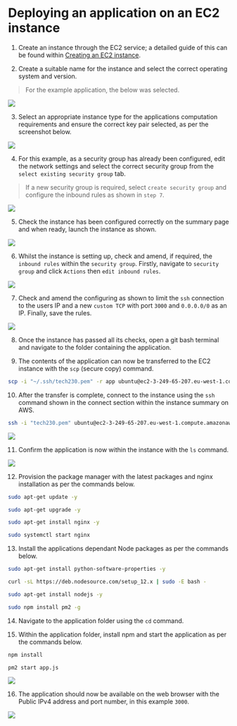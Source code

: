 # Deploying an application on an EC2 instance

1. Create an instance through the EC2 service; a detailed guide of this can be found within [Creating an EC2 instance](https://github.com/PutuJem/tech230_AWS/blob/main/creating_an_ec2_instance.md).

2. Create a suitable name for the instance and select the correct operating system and version.

>For the example application, the below was selected.

![](app_name.png)

3. Select an appropriate instance type for the applications computation requirements and ensure the correct key pair selected, as per the screenshot below.

![](app_instancetype.png)

4. For this example, as a security group has already been configured, edit the network settings and select the correct security group from the `select existing security group` tab.

>If a new security group is required, select `create security group` and configure the inbound rules as shown in `step 7`.

![](app_sg.png)

5. Check the instance has been configured correctly on the summary page and when ready, launch the instance as shown.

![](app_launch.png)

6. Whilst the instance is setting up, check and amend, if required, the `inbound rules` within the `security group`. Firstly, navigate to `security group` and click `Actions` then `edit inbound rules`.

![](app_sg2.png)

7. Check and amend the configuring as shown to limit the `ssh` connection to the users IP and a new `custom TCP` with port `3000` and `0.0.0.0/0` as an IP. Finally, save the rules.

![](app_sg3.png)

8. Once the instance has passed all its checks, open a git bash terminal and navigate to the folder containing the application.

9. The contents of the application can now be transferred to the EC2 instance with the `scp` (secure copy) command.

```bash
scp -i "~/.ssh/tech230.pem" -r app ubuntu@ec2-3-249-65-207.eu-west-1.compute.amazonaws.com:/home/ubuntu
```

10. After the transfer is complete, connect to the instance using the `ssh` command shown in the connect section within the instance summary on AWS. 

```bash
ssh -i "tech230.pem" ubuntu@ec2-3-249-65-207.eu-west-1.compute.amazonaws.com
```

![](app_ssh.png)

11. Confirm the application is now within the instance with the `ls` command.

![](app_ls.png)

12. Provision the package manager with the latest packages and nginx installation as per the commands below.

```bash
sudo apt-get update -y
```

```bash
sudo apt-get upgrade -y
```

```bash
sudo apt-get install nginx -y
```

```bash
sudo systemctl start nginx
```

13. Install the applications dependant Node packages as per the commands below.

```bash
sudo apt-get install python-software-properties -y
```

```bash
curl -sL https://deb.nodesource.com/setup_12.x | sudo -E bash -
```

```bash
sudo apt-get install nodejs -y
```

```bash
sudo npm install pm2 -g
```
14. Navigate to the application folder using the `cd` command.

15. Within the application folder, install npm and start the application as per the commands below.

```bash
npm install
```

```bash
pm2 start app.js
```

![](app_start.png)

16. The application should now be available on the web browser with the Public IPv4 address and port number, in this example `3000`. 

![](app_final.PNG)